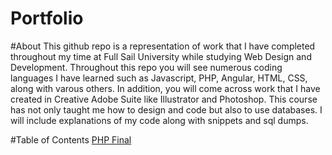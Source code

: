 # Portfolio

#About
This github repo is a representation of work that I have completed throughout my time at Full Sail University while studying Web Design and Development. Throughout this repo you will see numerous coding languages I have learned such as Javascript, PHP, Angular, HTML, CSS, along with varous others. In addition, you will come across work that I have created in Creative Adobe Suite like Illustrator and Photoshop. This course has not only taught me how to design and code but also to use databases. I will include explanations of my code along with snippets and sql dumps. 

#Table of Contents
[PHP Final](https://github.com/kcossifos/Portfolio-/tree/PHP/Final)
